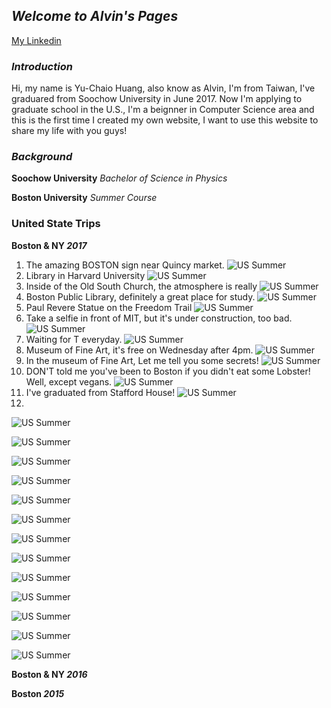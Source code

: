 ## _**Welcome to Alvin's Pages**_
[My Linkedin](https://www.linkedin.com/in/y-c-huang1995)

### _Introduction_
Hi, my name is Yu-Chaio Huang, also know as Alvin, I'm from Taiwan, I've graduared from Soochow University in June 2017. Now I'm applying to graduate school in the U.S., I'm a beignner in Computer Science area and this is the first time I created my own website, I want to use this website to share my life with you guys!

### _Background_
**Soochow University** _Bachelor of Science in Physics_

**Boston University** _Summer Course_



### United State Trips
**Boston & NY _2017_**
1. The amazing BOSTON sign near Quincy market.
![US Summer](/images/IMG_7210.JPG)
2. Library in Harvard University
![US Summer](/images/IMG_5729.JPG)
3. Inside of the Old South Church, the atmosphere is really
![US Summer](/images/IMG_5955.JPG)
4. Boston Public Library, definitely a great place for study.
![US Summer](/images/IMG_5973.JPG)
5. Paul Revere Statue on the Freedom Trail
![US Summer](/images/IMG_6031.JPG)
6. Take a selfie in front of MIT, but it's under construction, too bad.  
![US Summer](/images/IMG_4568.JPG)
7. Waiting for T everyday.
![US Summer](/images/IMG_6131.JPG)
8. Museum of Fine Art, it's free on Wednesday after 4pm.
![US Summer](/images/IMG_6141.JPG)
9. In the museum of Fine Art, Let me tell you some secrets!
![US Summer](/images/IMG_4767.JPG)
10. DON'T told me you've been to Boston if you didn't eat some Lobster! Well, except vegans.
![US Summer](/images/IMG_6202.JPG)
11. I've graduated from Stafford House!
![US Summer](/images/IMG_6247.JPG)
12. 
![US Summer](/images/IMG_6607.JPG)

![US Summer](/images/)

![US Summer](/images/IMG_6672.JPG)

![US Summer](/images/IMG_6687.JPG)

![US Summer](/images/IMG_6740.JPG)

![US Summer](/images/IMG_6862.JPG)

![US Summer](/images/IMG_6904.JPG)

![US Summer](/images/IMG_6971.JPG)

![US Summer](/images/IMG_7069.JPG)

![US Summer](/images/IMG_7125.JPG)

![US Summer](/images/IMG_7148.JPG)

![US Summer](/images/IMG_7178.JPG)

![US Summer](/images/IMG_7210.JPG)

**Boston & NY _2016_**

**Boston _2015_**